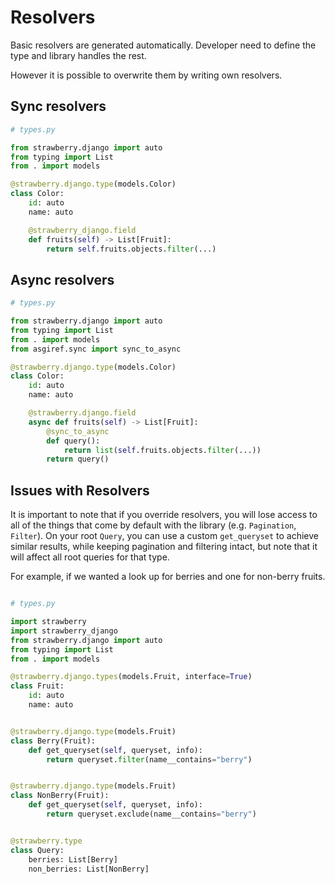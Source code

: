 # Resolvers

Basic resolvers are generated automatically. Developer need to define the type and library handles the rest.

However it is possible to overwrite them by writing own resolvers.

## Sync resolvers

```python
# types.py

from strawberry.django import auto
from typing import List
from . import models

@strawberry.django.type(models.Color)
class Color:
    id: auto
    name: auto

    @strawberry_django.field
    def fruits(self) -> List[Fruit]:
        return self.fruits.objects.filter(...)
```

## Async resolvers

```python
# types.py

from strawberry.django import auto
from typing import List
from . import models
from asgiref.sync import sync_to_async

@strawberry.django.type(models.Color)
class Color:
    id: auto
    name: auto

    @strawberry.django.field
    async def fruits(self) -> List[Fruit]:
        @sync_to_async
        def query():
            return list(self.fruits.objects.filter(...))
        return query()
```

## Issues with Resolvers

It is important to note that if you override resolvers, you will lose access to all of the things that come by default
with the library (e.g. `Pagination`, `Filter`). On your root `Query`, you can use a custom `get_queryset` to achieve
similar results, while keeping pagination and filtering intact, but note that it will affect all root queries for that type.

For example, if we wanted a look up for berries and one for non-berry fruits.

```python

# types.py

import strawberry
import strawberry_django
from strawberry.django import auto
from typing import List
from . import models

@strawberry.django.types(models.Fruit, interface=True)
class Fruit:
    id: auto
    name: auto


@strawberry.django.type(models.Fruit)
class Berry(Fruit):
    def get_queryset(self, queryset, info):
        return queryset.filter(name__contains="berry")


@strawberry.django.type(models.Fruit)
class NonBerry(Fruit):
    def get_queryset(self, queryset, info):
        return queryset.exclude(name__contains="berry")


@strawberry.type
class Query:
    berries: List[Berry]
    non_berries: List[NonBerry]
```
